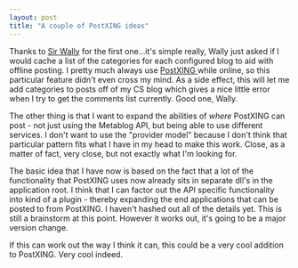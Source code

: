```yaml
---
layout: post
title: "A couple of PostXING ideas"
---
```

 
<p>Thanks to <a href="http://weblogs.asp.net/wallym">Sir Wally</a> for the first 
one...it's simple really, Wally just asked if I would cache a list of the 
categories for each configured blog to aid with offline posting. I pretty much 
always use <a href="http://PostXING.url123.com/main">PostXING </a>while online, 
so this particular feature didn't even cross my mind. As a side effect, this 
will let me add categories to posts off of my CS blog which gives a nice little 
error when I try to get the comments list currently. Good one, Wally.</p>
<p>The other thing is that I want to expand the abilities of <em>where</em> 
PostXING can post - not just using the Metablog API, but being able to use 
different services. I don't want to use the "provider model" because I 
don't think that particular pattern fits what I have in my head to make 
this work. Close, as a matter of fact, very close, but not exactly what I'm 
looking for.</p>
<p>The basic idea that I have now is based on the fact that a lot of the 
functionality that PostXING uses now already sits in separate dll's in the 
application root. I think that I can factor out the API specific functionality 
into kind of a plugin - thereby expanding the end applications that can be 
posted to from PostXING. I haven't hashed out all of the details yet. This is 
still a brainstorm at this point. However it works out, it's going to be a major 
version change. </p>
<p>If this can work out the way I think it can, this could be a very cool 
addition to PostXING. Very cool indeed.</p>